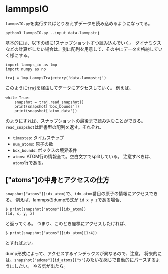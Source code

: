 # lammpsIO
`lammpsIO.py`を実行すればとりあえずデータを読み込めるようになってる。
```
python3 lammpsIO.py --input data.lammpstrj
```

基本的には、以下の様に1スナップショットずつ読み込んでいく。
ダイナミクスなどの計算がしたい場合は、別に配列を用意して、その中にデータを格納していく様にする。
```
import lammps_io as lmp
import numpy as np

traj = lmp.LammpsTrajectory('data.lammpstrj')
```
このように`traj`を経由してデータにアクセスしていく。
例えば、
```
while True:
    snapshot = traj.read_snapshot()
    print(snapshot['box_bounds'])
    print(snapshot['atom_data'])
```
のようにすれば、スナップショットの最後まで読み込むことができる。
`read_snapshot`は辞書型の配列を返す。それぞれ、
- `timestep`: タイムステップ
- `num_atoms`: 原子の数
- `box_bounds`: ボックスの境界条件
- `atoms`: ATOM行の情報全て。空白文字でsplitしている。
注意すべきは、`atoms`行である。

## ["atoms"]の中身とアクセスの仕方
`snapshot["atoms"][idx_atom]`で、`idx_atom`番目の原子の情報にアクセスできる。
例えば、lammpsのdump形式が
`id x y z`である場合、
```
$ print(snapshot["atoms"][idx_atom])
[id, x, y, z]
```
と返ってくる。
つまり、このとき座標にアクセスしたければ、
```
$ print(snapshot["atoms"][idx_atom][1:4])
```
とすればよい。

dump形式によって、アクセスするインデックスが異なるので、注意。
将来的には、`snapshot["adoms"][id_atoms]["x"]`みたいな感じで自動的にパースするようにしたい。
やる気が出たら。
